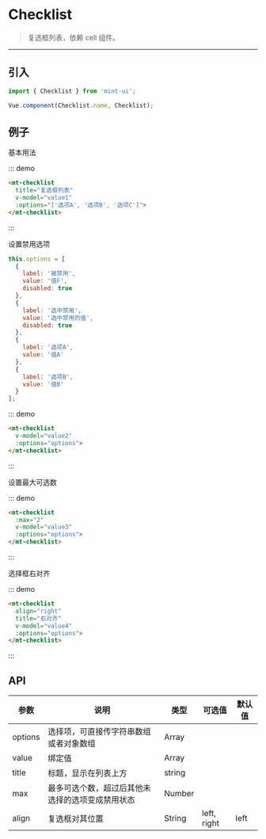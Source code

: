 # Checklist

> 复选框列表，依赖 <router-link to="cell">cell</a> 组件。

-------------

## 引入

```javascript
import { Checklist } from 'mint-ui';

Vue.component(Checklist.name, Checklist);
```

## 例子

基本用法

::: demo
```html
<mt-checklist
  title="复选框列表"
  v-model="value1"
  :options="['选项A', '选项B', '选项C']">
</mt-checklist>
```
:::

设置禁用选项
```javascript
this.options = [
  {
    label: '被禁用',
    value: '值F',
    disabled: true
  },
  {
    label: '选中禁用',
    value: '选中禁用的值',
    disabled: true
  },
  {
    label: '选项A',
    value: '值A'
  },
  {
    label: '选项B',
    value: '值B'
  }
];
```

::: demo
```html
<mt-checklist
  v-model="value2"
  :options="options">
</mt-checklist>
```
:::

设置最大可选数

::: demo
```html
<mt-checklist
  :max="2"
  v-model="value3"
  :options="options">
</mt-checklist>
```
:::

选择框右对齐

::: demo
```html
<mt-checklist
  align="right"
  title="右对齐"
  v-model="value4"
  :options="options">
</mt-checklist>
```
:::

## API
| 参数 | 说明 | 类型 | 可选值 | 默认值 |
|------|-------|---------|-------|--------|
| options | 选择项，可直接传字符串数组或者对象数组 | Array | |
|value | 绑定值 | Array | | |
|title | 标题，显示在列表上方 | string | | |
|max| 最多可选个数，超过后其他未选择的选项变成禁用状态 | Number | | |
|align| 复选框对其位置| String | left, right | left |


<script>
  export default {
    data: function(){
      return {
        value1:[],
        value2:[],
        value3:[],
        value4:[],
        options:[
          {
            label: '被禁用',
            value: '值F',
            disabled: true
          },
          {
            label: '选中禁用',
            value: '选中禁用的值',
            disabled: true
          },
          {
            label: '选项A',
            value: '值A'
          },
          {
            label: '选项B',
            value: '值B'
          }
        ]
      }
    },
    methods:{
    }
  };
</script>
